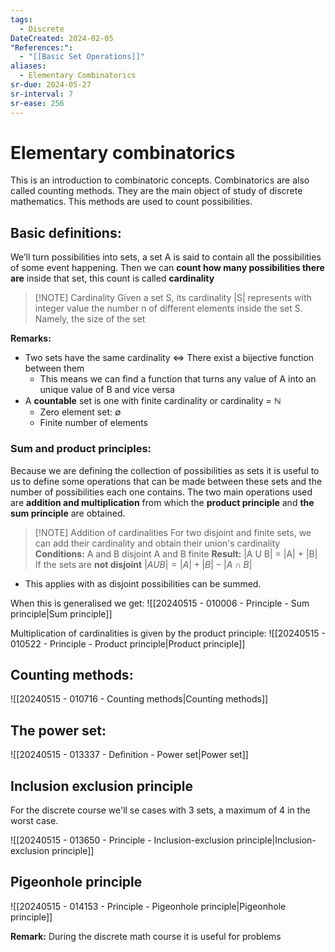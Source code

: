 ```yaml
---
tags:
  - Discrete
DateCreated: 2024-02-05
"References:":
  - "[[Basic Set Operations]]"
aliases:
  - Elementary Combinatorics
sr-due: 2024-05-27
sr-interval: 7
sr-ease: 256
---
```

# Elementary combinatorics
This is an introduction to combinatoric concepts. Combinatorics are also called counting methods. They are the main object of study of discrete mathematics. This methods are used to count possibilities. 

## Basic definitions: 

We’ll turn possibilities into sets, a set A is said to contain all the possibilities of some event happening. Then we can **count how many possibilities there are** inside that set, this count is called **cardinality**

> [!NOTE] Cardinality
> Given a set S, its cardinality |S| represents with integer value the number n of different elements inside the set S. Namely, the size of the set

**Remarks:**
+ Two sets have the same cardinality <=> There exist a bijective function between them 
	+ This means we can find a function that turns any value of A into an unique value of B and vice versa
+ A **countable** set is one with finite cardinality or cardinality = $\mathbb{N}$
	+ Zero element set: $\emptyset$ 
	+ Finite number of elements

### Sum and product principles:
Because we are defining the collection of possibilities as sets it is useful to us to define some operations that can be made between these sets and the number of possibilities each one contains. The two main operations used are **addition and multiplication** from which the **product principle** and **the sum principle** are obtained. 

> [!NOTE] Addition of cardinalities
> For two disjoint and finite sets, we can add their cardinality and obtain their union's cardinality
> **Conditions:**
> 	A and B disjoint
> 	A and B finite
> **Result:**
> 	|A U B| = |A| + |B|
> If the sets are **not disjoint**
> $|A U B| = |A| + |B| - |A\cap B|$
> 

+ This applies with  as disjoint possibilities can be summed. 

When this is generalised we get: 
![[20240515 - 010006 - Principle - Sum principle|Sum principle]]


Multiplication of cardinalities is given by the product principle: 
![[20240515 - 010522 - Principle - Product principle|Product principle]]

## Counting methods:
![[20240515 - 010716 - Counting methods|Counting methods]]


## The power set: 
![[20240515 - 013337 - Definition - Power set|Power set]]


## Inclusion exclusion principle
For the discrete course we'll se cases with 3 sets, a maximum of 4 in the worst case.

![[20240515 - 013650 - Principle - Inclusion-exclusion principle|Inclusion-exclusion principle]]

## Pigeonhole principle

![[20240515 - 014153 - Principle - Pigeonhole principle|Pigeonhole principle]]

**Remark:** During the discrete math course it is useful for problems
 